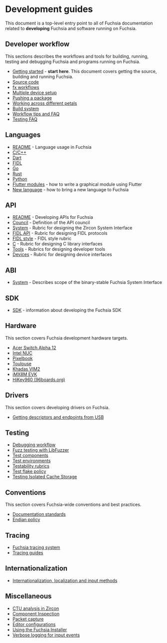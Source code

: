 # Development guides

This document is a top-level entry point to all of Fuchsia documentation related
to **developing** Fuchsia and software running on Fuchsia.

## Developer workflow

This sections describes the workflows and tools for building, running, testing
and debugging Fuchsia and programs running on Fuchsia.

 - [Getting started](/docs/getting_started.md) - **start here**. This document
   covers getting the source, building and running Fuchsia.
 - [Source code](source_code/README.md)
 - [fx workflows](build/fx.md)
 - [Multiple device setup](hardware/multi_device.md)
 - [Pushing a package](/docs/concepts/packages/package_update.md)
 - [Working across different petals](source_code/working_across_petals.md)
 - [Build system](/docs/concepts/build_system/index.md)
 - [Workflow tips and FAQ](source_code/workflow_tips_and_faq.md)
 - [Testing FAQ](testing/faq.md)

## Languages

 - [README](languages/README.md) - Language usage in Fuchsia
 - [C/C++](languages/c-cpp/README.md)
 - [Dart](languages/dart/README.md)
 - [FIDL](languages/fidl/README.md)
 - [Go](languages/go/README.md)
 - [Rust](languages/rust/README.md)
 - [Python](languages/python/README.md)
 - [Flutter modules](languages/dart/mods.md) - how to write a graphical module
   using Flutter
 - [New language](languages/new/README.md) - how to bring a new language to Fuchsia

## API

 - [README](/docs/concepts/api/README.md) - Developing APIs for Fuchsia
 - [Council](/docs/concepts/api/council.md) - Definition of the API council
 - [System](/docs/concepts/api/system.md) - Rubric for designing the Zircon System Interface
 - [FIDL API][fidl-api] - Rubric for designing FIDL protocols
 - [FIDL style][fidl-style] - FIDL style rubric
 - [C](/docs/concepts/api/c.md) - Rubric for designing C library interfaces
 - [Tools](/docs/concepts/api/tools.md) - Rubrics for designing developer tools
 - [Devices](/docs/concepts/api/device_interfaces.md) - Rubric for designing device interfaces

## ABI

 - [System](/docs/concepts/system/abi/system.md) - Describes scope of the binary-stable Fuchsia System Interface

## SDK

 - [SDK](sdk/README.md) - information about developing the Fuchsia SDK

## Hardware

This section covers Fuchsia development hardware targets.

 - [Acer Switch Alpha 12][acer_12]
 - [Intel NUC][intel-nuc]
 - [Pixelbook][pixelbook]
 - [Toulouse][toulouse]
 - [Khadas VIM2][khadas-vim]
 - [iMX8M EVK][imx8mevk]
 - [HiKey960 (96boards.org)][hikey960]

## Drivers

This section covers developing drivers on Fuchsia.

 - [Getting descriptors and endpoints from USB][usb-descriptors-endpoints]

## Testing

 - [Debugging workflow](/docs/development/debugging/debugging.md)
 - [Fuzz testing with LibFuzzer](/docs/development/testing/fuzzing/libfuzzer.md)
 - [Test components](/docs/concepts/testing/test_component.md)
 - [Test environments](/docs/concepts/testing/environments.md)
 - [Testability rubrics](/docs/concepts/testing/testability_rubric.md)
 - [Test flake policy](/docs/concepts/testing/test_flake_policy.md)
 - [Testing Isolated Cache Storage](/docs/concepts/testing/testing_isolated_cache_storage.md)

## Conventions

This section covers Fuchsia-wide conventions and best practices.

 - [Documentation standards](/docs/community/contribute/docs/documentation_standards.md)
 - [Endian policy](/docs/development/languages/endian.md)

## Tracing

 - [Fuchsia tracing system](/docs/concepts/tracing/README.md)
 - [Tracing guides](/docs/development/tracing/README.md)

## Internationalization

 - [Internationalization, localization and input methods](internationalization/README.md)

## Miscellaneous

 - [CTU analysis in Zircon](kernel/ctu_analysis.md)
 - [Component Inspection](inspect/README.md)
 - [Packet capture](debugging/packet_capture.md)
 - [Editor configurations](/docs/development/editors/README.md)
 - [Using the Fuchsia Installer](/docs/development/hardware/installer.md)
 - [Verbose logging for input events](/docs/development/input/verbose.md)

[acer_12]: /docs/development/hardware/acer12.md "Acer 12"
[pixelbook]: /docs/development/hardware/pixelbook.md "Pixelbook"
[toulouse]: /docs/development/hardware/toulouse.md "Toulouse"
[khadas-vim]: /docs/development/hardware/khadas-vim.md "Khadas VIM2"
[imx8mevk]: /docs/development/hardware/imx8mevk.md "iMX8M EVK"
[hikey960]: /docs/development/hardware/hikey960.md "HiKey960 (96boards.org)"
[intel-nuc]: /docs/development/hardware/intel_nuc.md "Intel NUC"
[fidl-style]: /docs/development/languages/fidl/guides/style.md
[fidl-api]: /docs/concepts/api/fidl.md
[usb-descriptors-endpoints]: /docs/development/drivers/usb/getting_descriptors_and_endpoints.md
